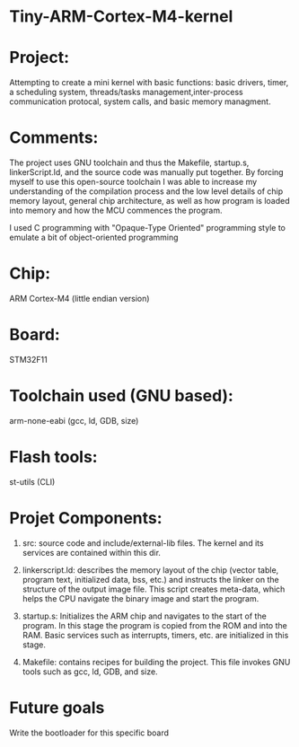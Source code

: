 # Tiny-ARM-Cortex-M4-kernel

# Project:
Attempting to create a mini kernel with basic functions: basic drivers, timer, a scheduling system, threads/tasks management,inter-process communication protocal, system calls, and basic memory managment.

# Comments:
The project uses GNU toolchain and thus the Makefile, startup.s, linkerScript.ld, and the source code was manually put together. By forcing myself to use this open-source toolchain I was able to increase my understanding of the compilation process and the low level details of chip memory layout, general chip architecture, as well as how program is loaded into memory and how the MCU commences the program.

I used C programming with "Opaque-Type Oriented" programming style to emulate
a bit of object-oriented programming

# Chip:
ARM Cortex-M4 (little endian version)

# Board:
STM32F11

# Toolchain used (GNU based):
arm-none-eabi (gcc, ld, GDB, size)

# Flash tools:
st-utils (CLI)

# Projet Components:
1) src:
  source code and include/external-lib files. The kernel and its services are contained within this dir.

2) linkerscript.ld:
  describes the memory layout of the chip (vector table, program text, initialized data, bss, etc.) and instructs the linker on the structure of the output image file. This script creates meta-data, which helps the CPU navigate the binary image and start the program.

3) startup.s:
  Initializes the ARM chip and navigates to the start of the program. In this stage the program is copied from the ROM and into the RAM. Basic services such as interrupts, timers, etc. are initialized in this stage.

4) Makefile:
  contains recipes for building the project. This file invokes GNU tools such as gcc, ld, GDB, and size.  

# Future goals
Write the bootloader for this specific board

